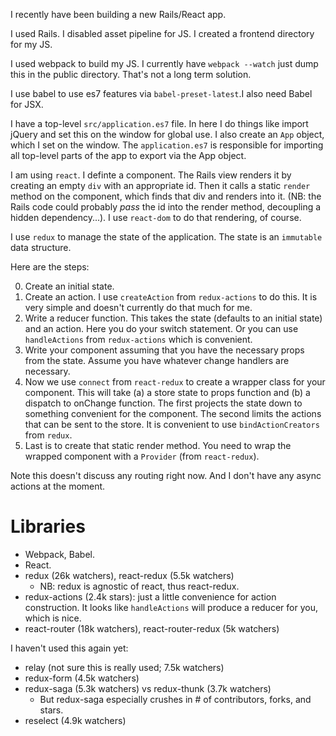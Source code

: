 I recently have been building a new Rails/React app.

I used Rails. I disabled asset pipeline for JS. I created a frontend
directory for my JS.

I used webpack to build my JS. I currently have `webpack --watch` just
dump this in the public directory. That's not a long term solution.

I use babel to use es7 features via `babel-preset-latest`.I also need
Babel for JSX.

I have a top-level `src/application.es7` file. In here I do things
like import jQuery and set this on the window for global use. I also
create an `App` object, which I set on the window. The
`application.es7` is responsible for importing all top-level parts of
the app to export via the App object.

I am using `react`. I definte a component. The Rails view renders it
by creating an empty `div` with an appropriate id. Then it calls a
static `render` method on the component, which finds that div and
renders into it. (NB: the Rails code could probably *pass* the id into
the render method, decoupling a hidden dependency...). I use
`react-dom` to do that rendering, of course.

I use `redux` to manage the state of the application. The state is
an `immutable` data structure.

Here are the steps:

0. Create an initial state.
1. Create an action. I use `createAction` from `redux-actions` to do
   this. It is very simple and doesn't currently do that much for me.
2. Write a reducer function. This takes the state (defaults to an
   initial state) and an action. Here you do your switch statement. Or
   you can use `handleActions` from `redux-actions` which is
   convenient.
3. Write your component assuming that you have the necessary props
   from the state. Assume you have whatever change handlers are
   necessary.
4. Now we use `connect` from `react-redux` to create a wrapper class
   for your component. This will take (a) a store state to props
   function and (b) a dispatch to onChange function. The first
   projects the state down to something convenient for the
   component. The second limits the actions that can be sent to the
   store. It is convenient to use `bindActionCreators` from `redux`.
5. Last is to create that static render method. You need to wrap the
   wrapped component with a `Provider` (from `react-redux`).

Note this doesn't discuss any routing right now. And I don't have any
async actions at the moment.

# Libraries

* Webpack, Babel.
* React.
* redux (26k watchers), react-redux (5.5k watchers)
    * NB: redux is agnostic of react, thus react-redux.
* redux-actions (2.4k stars): just a little convenience for action
  construction. It looks like `handleActions` will produce a reducer
  for you, which is nice.
* react-router (18k watchers), react-router-redux (5k watchers)

I haven't used this again yet:

* relay (not sure this is really used; 7.5k watchers)
* redux-form (4.5k watchers)
* redux-saga (5.3k watchers) vs redux-thunk (3.7k watchers)
    * But redux-saga especially crushes in # of contributors, forks,
      and stars.
* reselect (4.9k watchers)
